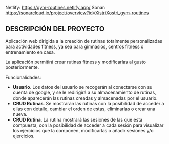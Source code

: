 Netlify: https://gym-routines.netlify.app/
Sonar: https://sonarcloud.io/project/overview?id=XistriXostri_gym-routines

## DESCRIPCIÓN DEL PROYECTO

Aplicación web dirigida a la creación de rutinas totalmente personalizadas para actividades fitness, ya sea para gimnasios, centros fitness o entrenamiento en casa.

La aplicación permitirá crear rutinas fitness y modificarlas al gusto posteriormente.

Funcionalidades:

-   **Usuario**. Los datos del usuario se recogerán al conectarse con su cuenta de google, y se le redirigirá a su almacenamiento de rutinas, donde aparecerán las rutinas creadas y almacenadas por el usuario.
-   **CRUD Rutinas**. Se mostraran las rutinas con la posibilidad de acceder a ellas con detalle, cambiar el orden de estas, eliminarlas o crear una nueva.
-   **CRUD Rutina**. La rutina mostrará las sesiones de las que esta compuesta, con la posibilidad de acceder a cada sesión para visualizar los ejercicios que la componen, modificarlas o añadir sesiones y/o ejercicios.
